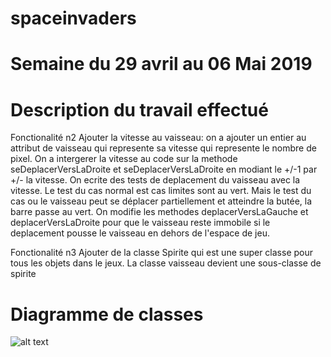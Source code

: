 # spaceinvaders

# Semaine du 29 avril  au 06 Mai 2019

# Description du travail effectué
Fonctionalité n2
Ajouter la vitesse au vaisseau: on a ajouter un entier au attribut de vaisseau qui represente sa vitesse qui represente le nombre de pixel. On a intergerer la vitesse au code sur la methode seDeplacerVersLaDroite et seDeplacerVersLaDroite en modiant le +/-1 par +/- la vitesse.
On ecrite des tests de deplacement du vaisseau avec la vitesse. 
Le test du cas normal est cas limites sont au vert.
Mais le test du cas ou le vaisseau peut se déplacer partiellement et atteindre la butée, la barre passe au vert.
On modifie les methodes deplacerVersLaGauche et deplacerVersLaDroite pour que le vaisseau reste immobile si le deplacement pousse le vaisseau en dehors de l'espace de jeu.

Fonctionalité n3
Ajouter de la classe Spirite qui est une super classe pour tous les objets dans le jeux.
La classe vaisseau devient une sous-classe de spirite

# Diagramme de classes
![alt text](C:\Users\Azfar\Downloads\_Game_On__at_Pacific_Science_Center_(5559659293).jpg) 
